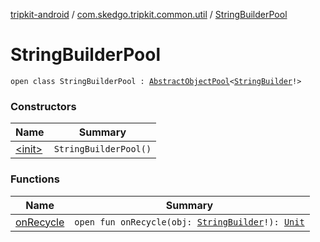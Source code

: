 [tripkit-android](../../index.md) / [com.skedgo.tripkit.common.util](../index.md) / [StringBuilderPool](./index.md)

# StringBuilderPool

`open class StringBuilderPool : `[`AbstractObjectPool`](../-abstract-object-pool/index.md)`<`[`StringBuilder`](https://docs.oracle.com/javase/7/docs/api/java/lang/StringBuilder.html)`!>`

### Constructors

| Name | Summary |
|---|---|
| [&lt;init&gt;](-init-.md) | `StringBuilderPool()` |

### Functions

| Name | Summary |
|---|---|
| [onRecycle](on-recycle.md) | `open fun onRecycle(obj: `[`StringBuilder`](https://docs.oracle.com/javase/7/docs/api/java/lang/StringBuilder.html)`!): `[`Unit`](https://kotlinlang.org/api/latest/jvm/stdlib/kotlin/-unit/index.html) |
